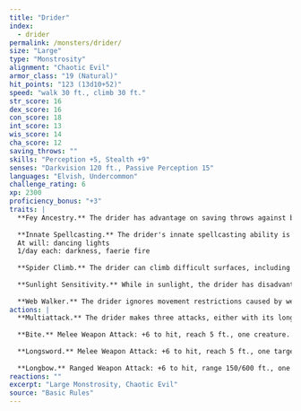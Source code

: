 ```yaml
---
title: "Drider"
index:
  - drider
permalink: /monsters/drider/
size: "Large"
type: "Monstrosity"
alignment: "Chaotic Evil"
armor_class: "19 (Natural)"
hit_points: "123 (13d10+52)"
speed: "walk 30 ft., climb 30 ft."
str_score: 16
dex_score: 16
con_score: 18
int_score: 13
wis_score: 14
cha_score: 12
saving_throws: ""
skills: "Perception +5, Stealth +9"
senses: "Darkvision 120 ft., Passive Perception 15"
languages: "Elvish, Undercommon"
challenge_rating: 6
xp: 2300
proficiency_bonus: "+3"
traits: |
  **Fey Ancestry.** The drider has advantage on saving throws against being charmed, and magic can't put the drider to sleep.
  
  **Innate Spellcasting.** The drider's innate spellcasting ability is Wisdom (spell save DC 13). The drider can innately cast the following spells, requiring no material components:
  At will: dancing lights
  1/day each: darkness, faerie fire
  
  **Spider Climb.** The drider can climb difficult surfaces, including upside down on ceilings, without needing to make an ability check.
  
  **Sunlight Sensitivity.** While in sunlight, the drider has disadvantage on attack rolls, as well as on Wisdom (Perception) checks that rely on sight.
  
  **Web Walker.** The drider ignores movement restrictions caused by webbing.
actions: |
  **Multiattack.** The drider makes three attacks, either with its longsword or its longbow. It can replace one of those attacks with a bite attack.
  
  **Bite.** Melee Weapon Attack: +6 to hit, reach 5 ft., one creature. Hit: 2 (1d4) piercing damage plus 9 (2d8) poison damage.
  
  **Longsword.** Melee Weapon Attack: +6 to hit, reach 5 ft., one target. Hit: 7 (1d8 + 3) slashing damage, or 8 (1d10 + 3) slashing damage if used with two hands.
  
  **Longbow.** Ranged Weapon Attack: +6 to hit, range 150/600 ft., one target. Hit: 7 (1d8 + 3) piercing damage plus 4 (1d8) poison damage.
reactions: ""
excerpt: "Large Monstrosity, Chaotic Evil"
source: "Basic Rules"
---
```

